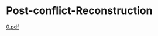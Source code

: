 # Post-conflict-Reconstruction
[0.pdf](https://github.com/Majed-Abdulbaki/Post-conflict-Reconstruction/files/10173946/0.pdf)
